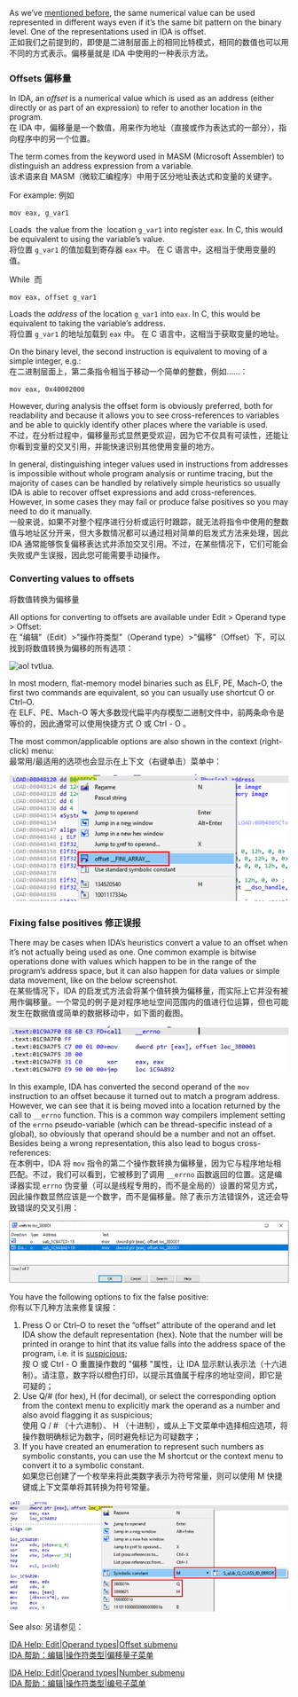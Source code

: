 As we’ve [mentioned before](https://hex-rays.com/blog/igors-tip-of-the-week-46-disassembly-operand-representation/), the same numerical value can be used represented in different ways even if it’s the same bit pattern on the binary level. One of the representations used in IDA is offset.  
正如我们之前提到的，即使是二进制层面上的相同比特模式，相同的数值也可以用不同的方式表示。偏移量就是 IDA 中使用的一种表示方法。

### Offsets 偏移量

In IDA, an _offset_ is a numerical value which is used as an address (either directly or as part of an expression) to refer to another location in the program.  
在 IDA 中，偏移量是一个数值，用来作为地址（直接或作为表达式的一部分），指向程序中的另一个位置。

The term comes from the keyword used in MASM (Microsoft Assembler) to distinguish an address expression from a variable.  
该术语来自 MASM（微软汇编程序）中用于区分地址表达式和变量的关键字。

For example: 例如

```
mov eax, g_var1
```

Loads  the value from the  location `g_var1` into register `eax`. In C, this would be equivalent to using the variable’s value.  
将位置 `g_var1` 的值加载到寄存器 `eax` 中。 在 C 语言中，这相当于使用变量的值。

While  而

```
mov eax, offset g_var1
```

Loads the _address_ of the location `g_var1` into `eax`. In C, this would be equivalent to taking the variable’s address.  
将位置 `g_var1` 的地址加载到 `eax` 中。 在 C 语言中，这相当于获取变量的地址。

On the binary level, the second instruction is equivalent to moving of a simple integer, e.g.:   
在二进制层面上，第二条指令相当于移动一个简单的整数，例如......：

```
mov eax, 0x40002000
```

However, during analysis the offset form is obviously preferred, both for readability and because it allows you to see cross-references to variables and be able to quickly identify other places where the variable is used.  
不过，在分析过程中，偏移量形式显然更受欢迎，因为它不仅具有可读性，还能让你看到变量的交叉引用，并能快速识别其他使用变量的地方。

In general, distinguishing integer values used in instructions from addresses is impossible without whole program analysis or runtime tracing, but the majority of cases can be handled by relatively simple heuristics so usually IDA is able to recover offset expressions and add cross-references. However, in some cases they may fail or produce false positives so you may need to do it manually.  
一般来说，如果不对整个程序进行分析或运行时跟踪，就无法将指令中使用的整数值与地址区分开来，但大多数情况都可以通过相对简单的启发式方法来处理，因此 IDA 通常能够恢复偏移表达式并添加交叉引用。不过，在某些情况下，它们可能会失败或产生误报，因此您可能需要手动操作。

### Converting values to offsets  
将数值转换为偏移量

All options for converting to offsets are available under Edit > Operand type > Offset:  
在 "编辑"（Edit）>"操作符类型"（Operand type）>"偏移"（Offset）下，可以找到将数值转换为偏移的所有选项：

![](assets/2022/06/offset_menu.png "aol tvtlua.")

In most modern, flat-memory model binaries such as ELF, PE, Mach-O, the first two commands are equivalent, so you can usually use shortcut O or Ctrl–O.  
在 ELF、PE、Mach-O 等大多数现代扁平内存模型二进制文件中，前两条命令是等价的，因此通常可以使用快捷方式 O 或 Ctrl - O 。

The most common/applicable options are also shown in the context (right-click) menu:  
最常用/最适用的选项也会显示在上下文（右键单击）菜单中：

![](assets/2022/06/offset_ctx.png)

### Fixing false positives 修正误报

There may be cases when IDA’s heuristics convert a value to an offset when it’s not actually being used as one. One common example is bitwise operations done with values which happen to be in the range of the program’s address space, but it can also happen for data values or simple data movement, like on the below screenshot.  
在某些情况下，IDA 的启发式方法会将某个值转换为偏移量，而实际上它并没有被用作偏移量。一个常见的例子是对程序地址空间范围内的值进行位运算，但也可能发生在数据值或简单的数据移动中，如下面的截图。

![](assets/2022/06/offset_fp1.png)

In this example, IDA has converted the second operand of the `mov` instruction to an offset because it turned out to match a program address. However, we can see that it is being moved into a location returned by the call to `__errno` function. This is a common way compilers implement setting of the `errno` pseudo-variable (which can be thread-specific instead of a global), so obviously that operand should be a number and not an offset. Besides being a wrong representation, this also lead to bogus cross-references:  
在本例中，IDA 将 `mov` 指令的第二个操作数转换为偏移量，因为它与程序地址相匹配。不过，我们可以看到，它被移到了调用 `__errno` 函数返回的位置。这是编译器实现 `errno` 伪变量（可以是线程专用的，而不是全局的）设置的常见方式，因此操作数显然应该是一个数字，而不是偏移量。除了表示方法错误外，这还会导致错误的交叉引用：

![](assets/2022/06/offset_fp2.png)

You have the following options to fix the false positive:  
你有以下几种方法来修复误报：

1.  Press O or Ctrl–O to reset the “offset” attribute of the operand and let IDA show the default representation (hex). Note that the number will be printed in orange to hint that its value falls into the address space of the program, i.e. it is [suspicious](https://hex-rays.com/blog/igors-tip-of-the-week-90-suspicious-operand-limits/);  
    按 O 或 Ctrl - O 重置操作数的 "偏移 "属性，让 IDA 显示默认表示法（十六进制）。请注意，数字将以橙色打印，以提示其值属于程序的地址空间，即它是可疑的；
2.  Use Q/# (for hex), H (for decimal), or select the corresponding option from the context menu to explicitly mark the operand as a number and also avoid flagging it as suspicious;  
    使用 Q / # （十六进制）、 H （十进制），或从上下文菜单中选择相应选项，将操作数明确标记为数字，同时避免标记为可疑数字；
3.  If you have created an enumeration to represent such numbers as symbolic constants, you can use the M shortcut or the context menu to convert it to a symbolic constant.  
    如果您已创建了一个枚举来将此类数字表示为符号常量，则可以使用 M 快捷键或上下文菜单将其转换为符号常量。

![](assets/2022/06/offset_fp3.png)

See also: 另请参见：

[IDA Help: Edit|Operand types|Offset submenu  
IDA 帮助：编辑|操作符类型|偏移量子菜单](https://www.hex-rays.com/products/ida/support/idadoc/1381.shtml)

[IDA Help: Edit|Operand types|Number submenu  
IDA 帮助：编辑|操作符类型|编号子菜单](https://www.hex-rays.com/products/ida/support/idadoc/1382.shtml)     